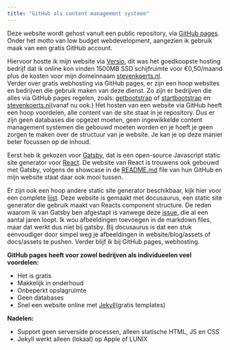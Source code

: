 ```yaml
---
title: "GitHub als content management systeem"
---
```



Deze website wordt gehost vanuit een public repository, via <a href="https://pages.github.com/">GitHub pages</a>. Onder het motto van low budget webdevelopment, aangezien ik gebruik maak van een gratis GitHub account.

<!--truncate-->

 Hiervoor hostte ik mijn website via 
<a href="https://www.versio.nl/webhosting">Versio</a>, dit was het goedkoopste hosting bedrijf dat ik online kon vinden 1500MB SSD schijfruimte voor €0,50/maand plus de kosten voor mijn domeinnaam <a href="http://stevenkoerts.nl/">stevenkoerts.nl</a>.<br>
Verder over gratis webhosting via GitHub pages, er zijn een hoop websites en bedrijven die gebruik maken van deze dienst. Zo zijn er bedrijven die alles via GitHub pages regelen, zoals: <a href="https://github.com/twbs/bootstrap">getbootstrap</a> of <a href="https://github.com/BlackrockDigital/startbootstrap">startbootstrap</a> en <a href="http://stevenkoerts.nl/">stevenkoerts.nl</a>(vanaf nu ook.) Het hosten van een website via GitHub heeft een hoop voordelen, alle content van de site staat in je repository. Dus er zijn geen databases die opgezet moeten, geen ingewikkelde content management systemen die gebouwd moeten worden en je hoeft je geen zorgen te maken over de structuur van je website. Je kan je op deze manier beter focussen op de inhoud. 

Eerst heb ik gekozen voor <a href="https://www.gatsbyjs.org/">Gatsby</a>, dat is een open-source Javascript static site generator voor <a href="https://reactjs.org/">React</a>. De website van React is trouwens ook gebouwd met Gatsby, volgens de showcase in de <a href="https://github.com/gatsbyjs/gatsby">README.md</a> file van hun GitHub en mijn website staat daar ook mooi tussen.

Er zijn ook een hoop andere static site generator beschikbaar, kijk hier voor een complete [lijst](https://www.staticgen.com/). 
Deze website is gemaakt met docusaurus, een static site generator die gebruik maakt van Reacts component structure. De reden waarom ik van Gatsby ben afgestapt is vanwege deze [issue](https://github.com/gatsbyjs/gatsby/issues/2440), die al een aantal jaren loopt. Ik wou afbeeldingen toevoegen in de 
markdown files, maar dat werkt dus niet bij gatsby. Bij docusaurus is dat een stuk eenvoudiger door simpel weg je afbeeldingen in 
website/blog/assets of docs/assets te pushen. Verder blijf ik bij GitHub pages, webhosting. 

<b>GitHub pages heeft voor zowel bedrijven als individueelen veel voordelen:</b>
        <ul>
            <li>Het is gratis</li>
            <li>Makkelijk in onderhoud</li>
            <li>Onbeperkt opslagruimte</li>
            <li>Geen databases</li>
            <li>Snel een website online met <a href="https://jekyllrb.com/">Jekyll</a>(gratis templates)</li>
        </ul>

<b>Nadelen:</b>
        <ul>
            <li>Support geen serverside processen, alleen statische HTML, JS en CSS</li>
            <li>Jekyll werkt alleen (lokaal) op Apple of LUNIX</li>
        </ul>